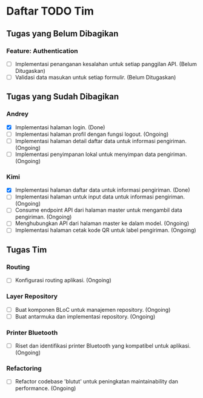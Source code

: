 # Daftar TODO Tim

## Tugas yang Belum Dibagikan

### Feature: Authentication
- [ ] Implementasi penanganan kesalahan untuk setiap panggilan API. (Belum Ditugaskan)
- [ ] Validasi data masukan untuk setiap formulir. (Belum Ditugaskan)

## Tugas yang Sudah Dibagikan

### **Andrey**

- [x] Implementasi halaman login. (Done)
- [ ] Implementasi halaman profil dengan fungsi logout. (Ongoing)
- [ ] Implementasi halaman detail daftar data untuk informasi pengiriman. (Ongoing)
- [ ] Implementasi penyimpanan lokal untuk menyimpan data pengiriman. (Ongoing)

### **Kimi**

- [x] Implementasi halaman daftar data untuk informasi pengiriman. (Done)
- [ ] Implementasi halaman untuk input data untuk informasi pengiriman. (Ongoing)
- [ ] Consume endpoint API dari halaman master untuk mengambil data pengiriman. (Ongoing)
- [ ] Menghubungkan API dari halaman master ke dalam model. (Ongoing)
- [ ] Implementasi halaman cetak kode QR untuk label pengiriman. (Ongoing)

## Tugas Tim

### Routing
- [ ] Konfigurasi routing aplikasi. (Ongoing)

### Layer Repository
- [ ] Buat komponen BLoC untuk manajemen repository. (Ongoing)
- [ ] Buat antarmuka dan implementasi repository. (Ongoing)

### Printer Bluetooth
- [ ] Riset dan identifikasi printer Bluetooth yang kompatibel untuk aplikasi. (Ongoing)

### Refactoring
- [ ] Refactor codebase 'blutut' untuk peningkatan maintainability dan performance. (Ongoing)
